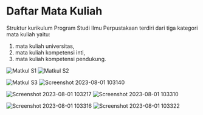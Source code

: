 # **Daftar Mata Kuliah**

Struktur kurikulum Program Studi Ilmu Perpustakaan terdiri dari tiga kategori mata kuliah yaitu:
  1. mata kuliah universitas,
  2. mata kuliah kompetensi inti,
  3. mata kuliah kompetensi pendukung.




![Matkul S1](https://github.com/uin-fah/ipi-webcon/assets/138652527/18c300b4-dec2-4eea-89b6-7448236c107d)     ![Matkul S2](https://github.com/uin-fah/ipi-webcon/assets/138652527/f1313228-f67f-43c7-8ca3-3d31c8b37a62)


![Matkul S3](https://github.com/uin-fah/ipi-webcon/assets/138652527/d3fb6899-2a47-4387-8c6a-ff1d50f727ff)      ![Screenshot 2023-08-01 103140](https://github.com/uin-fah/ipi-webcon/assets/138652527/0171ec99-8afb-4848-89a3-832b8b2d2fb8)

![Screenshot 2023-08-01 103217](https://github.com/uin-fah/ipi-webcon/assets/138652527/c8604d69-2c52-42e3-ace9-9ec4ac8d9bde)      ![Screenshot 2023-08-01 103310](https://github.com/uin-fah/ipi-webcon/assets/138652527/c6aa6ede-0ab0-4119-bf69-9f24aba40ade)

![Screenshot 2023-08-01 103316](https://github.com/uin-fah/ipi-webcon/assets/138652527/06f22508-aad6-4925-a6b8-ed58112e1a9a)      ![Screenshot 2023-08-01 103322](https://github.com/uin-fah/ipi-webcon/assets/138652527/96b53eb7-d197-415e-98a9-deea174ea0ca)
